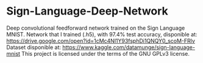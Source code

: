 # Sign-Language-Deep-Network
Deep convolutional feedforward network trained on the Sign Language MNIST.
Network that I trained (.h5), with 97.4% test accuracy, disponible at: https://drive.google.com/open?id=1cMc4Nl1Y93fsphDi1QNQY0_scoM-FRlv
Dataset disponible at: https://www.kaggle.com/datamunge/sign-language-mnist
This project is licensed under the terms of the GNU GPLv3 license.
